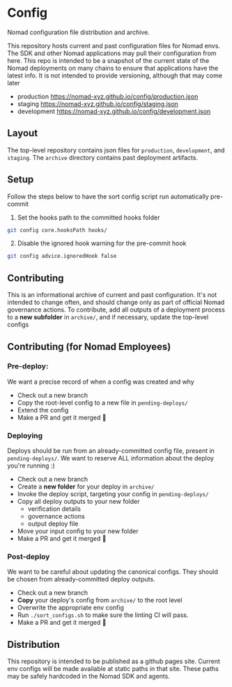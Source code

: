 # Config

Nomad configuration file distribution and archive.

This repository hosts current and past configuration files for Nomad envs. The
SDK and other Nomad applications may pull their configuration from here. This
repo is intended to be a snapshot of the current state of the Nomad deployments
on many chains to ensure that applications have the latest info. It is not
intended to provide versioning, although that may come later

- production https://nomad-xyz.github.io/config/production.json
- staging https://nomad-xyz.github.io/config/staging.json
- development https://nomad-xyz.github.io/config/development.json

## Layout

The top-level repository contains json files for `production`, `development`,
and `staging`. The `archive` directory contains past deployment artifacts.

## Setup

Follow the steps below to have the sort config script run automatically pre-commit

1. Set the hooks path to the committed hooks folder

```bash
git config core.hooksPath hooks/
```

2. Disable the ignored hook warning for the pre-commit hook

```bash
git config advice.ignoredHook false
```

## Contributing

This is an informational archive of current and past configuration. It's not
intended to change often, and should change only as part of official Nomad
governance actions. To contribute, add all outputs of a deployment process to a
**new subfolder** in `archive/`, and if necessary, update the top-level configs

## Contributing (for Nomad Employees)

### Pre-deploy:

We want a precise record of when a config was created and why

- Check out a new branch
- Copy the root-level config to a new file in `pending-deploys/`
- Extend the config
- Make a PR and get it merged 💪

### Deploying

Deploys should be run from an already-committed config file, present in
`pending-deploys/`. We want to reserve ALL information about the deploy you're
running :)

- Check out a new branch
- Create a **new folder** for your deploy in `archive/`
- Invoke the deploy script, targeting your config in `pending-deploys/`
- Copy all deploy outputs to your new folder
  - verification details
  - governance actions
  - output deploy file
- Move your input config to your new folder
- Make a PR and get it merged 💪

### Post-deploy

We want to be careful about updating the canonical configs. They should be
chosen from already-committed deploy outputs.

- Check out a new branch
- **Copy** your deploy's config from `archive/` to the root level
- Overwrite the appropriate env config
- Run `./sort_configs.sh` to make sure the linting CI will pass.
- Make a PR and get it merged 💪

## Distribution

This repository is intended to be published as a github pages site. Current env
configs will be made available at static paths in that site. These paths may be
safely hardcoded in the Nomad SDK and agents.

